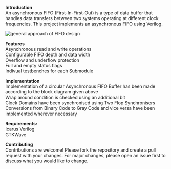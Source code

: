 **Introduction** </br>
An asynchronous FIFO (First-In-First-Out) is a type of data buffer that handles data transfers between two systems operating at different clock frequencies. This project implements an asynchronous FIFO using Verilog.


![general approach of FIFO design](https://github.com/user-attachments/assets/49b3c760-1daf-47ce-b09d-4fd87ec0bb48)


**Features** </br>
Asynchronous read and write operations </br>
Configurable FIFO depth and data width </br>
Overflow and underflow protection </br>
Full and empty status flags </br>
Indivual testbenches for each Submodule </br>

**Implementation** </br>
Implementation of a circular Asynchronous FIFO Buffer has been made according to the block diagram given above</br>
Wrap around condition is checked using an additional bit </br>
Clock Domains have been synchronised using Two Flop Synchronisers </br>
Conversions from Binary Code to Gray Code and vice versa have been implemented wherever necessary</br>

**Requirements:** </br>
Icarus Verilog </br>
GTKWave </br>

**Contributing** </br>
Contributions are welcome! Please fork the repository and create a pull request with your changes. For major changes, please open an issue first to discuss what you would like to change.


